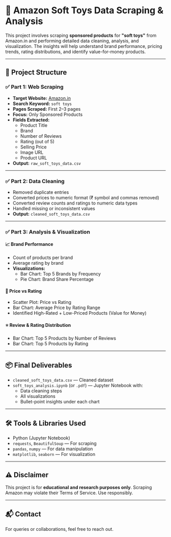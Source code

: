 # 🧸 Amazon Soft Toys Data Scraping & Analysis

This project involves scraping **sponsored products** for **"soft toys"** from Amazon.in and performing detailed data cleaning, analysis, and visualization. The insights will help understand brand performance, pricing trends, rating distributions, and identify value-for-money products.

---

## 📌 Project Structure

### ✅ Part 1: Web Scraping

- **Target Website:** [Amazon.in](https://www.amazon.in)
- **Search Keyword:** `soft toys`
- **Pages Scraped:** First 2–3 pages
- **Focus:** Only Sponsored Products
- **Fields Extracted:**
  - Product Title
  - Brand
  - Number of Reviews
  - Rating (out of 5)
  - Selling Price
  - Image URL
  - Product URL
- **Output:** `raw_soft_toys_data.csv`

---

### ✅ Part 2: Data Cleaning

- Removed duplicate entries
- Converted prices to numeric format (₹ symbol and commas removed)
- Converted review counts and ratings to numeric data types
- Handled missing or inconsistent values
- **Output:** `cleaned_soft_toys_data.csv`

---

### ✅ Part 3: Analysis & Visualization

#### 📈 Brand Performance
- Count of products per brand
- Average rating by brand
- **Visualizations:**
  - Bar Chart: Top 5 Brands by Frequency
  - Pie Chart: Brand Share Percentage

#### 💸 Price vs Rating
- Scatter Plot: Price vs Rating
- Bar Chart: Average Price by Rating Range
- Identified High-Rated + Low-Priced Products (Value for Money)

#### ⭐ Review & Rating Distribution
- Bar Chart: Top 5 Products by Number of Reviews
- Bar Chart: Top 5 Products by Rating

---

## 📦 Final Deliverables

- `cleaned_soft_toys_data.csv` — Cleaned dataset
- `soft_toys_analysis.ipynb` (or `.pdf`) — Jupyter Notebook with:
  - Data cleaning steps
  - All visualizations
  - Bullet-point insights under each chart

---

## 🛠️ Tools & Libraries Used

- Python (Jupyter Notebook)
- `requests`, `BeautifulSoup` — For scraping
- `pandas`, `numpy` — For data manipulation
- `matplotlib`, `seaborn` — For visualization

---

## ⚠️ Disclaimer

This project is for **educational and research purposes only**. Scraping Amazon may violate their Terms of Service. Use responsibly.

---

## 📬 Contact

For queries or collaborations, feel free to reach out.

